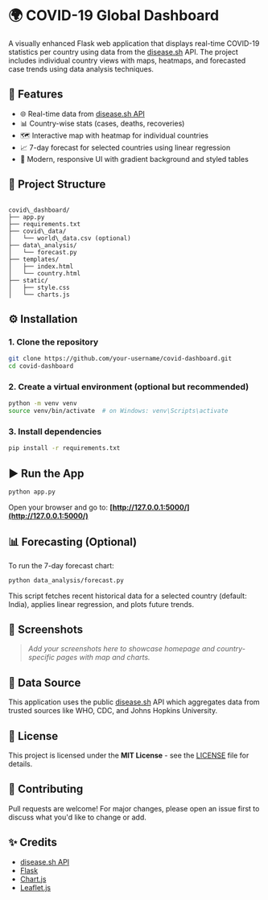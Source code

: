 # 🌍 COVID-19 Global Dashboard

A visually enhanced Flask web application that displays real-time COVID-19 statistics per country using data from the [disease.sh](https://disease.sh/) API. The project includes individual country views with maps, heatmaps, and forecasted case trends using data analysis techniques.

## 🔧 Features

- 🌐 Real-time data from [disease.sh API](https://disease.sh)
- 📊 Country-wise stats (cases, deaths, recoveries)
- 🗺️ Interactive map with heatmap for individual countries
- 📈 7-day forecast for selected countries using linear regression
- 🎨 Modern, responsive UI with gradient background and styled tables

## 📁 Project Structure

```

covid\_dashboard/
├── app.py
├── requirements.txt
├── covid\_data/
│   └── world\_data.csv (optional)
├── data\_analysis/
│   └── forecast.py
├── templates/
│   ├── index.html
│   └── country.html
├── static/
│   ├── style.css
│   └── charts.js

````

## ⚙️ Installation

### 1. Clone the repository

```bash
git clone https://github.com/your-username/covid-dashboard.git
cd covid-dashboard
````

### 2. Create a virtual environment (optional but recommended)

```bash
python -m venv venv
source venv/bin/activate  # on Windows: venv\Scripts\activate
```

### 3. Install dependencies

```bash
pip install -r requirements.txt
```

## ▶️ Run the App

```bash
python app.py
```

Open your browser and go to:
**[http://127.0.0.1:5000/](http://127.0.0.1:5000/)**

## 📊 Forecasting (Optional)

To run the 7-day forecast chart:

```bash
python data_analysis/forecast.py
```

This script fetches recent historical data for a selected country (default: India), applies linear regression, and plots future trends.

## 📸 Screenshots

> *Add your screenshots here to showcase homepage and country-specific pages with map and charts.*

## 📡 Data Source

This application uses the public [disease.sh](https://disease.sh/docs/#/) API which aggregates data from trusted sources like WHO, CDC, and Johns Hopkins University.

## 📃 License

This project is licensed under the **MIT License** - see the [LICENSE](LICENSE) file for details.

## 🤝 Contributing

Pull requests are welcome! For major changes, please open an issue first to discuss what you'd like to change or add.

## ✨ Credits

* [disease.sh API](https://disease.sh/)
* [Flask](https://flask.palletsprojects.com/)
* [Chart.js](https://www.chartjs.org/)
* [Leaflet.js](https://leafletjs.com/)

```

